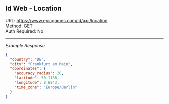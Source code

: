 ## Id Web - Location

URL: https://www.epicgames.com/id/api/location \
Method: GET \
Auth Required: No

---

_Example Response_

```json
{
  "country": "DE",
  "city": "Frankfurt am Main",
  "coordinates": {
    "accuracy_radius": 20,
    "latitude": 50.1188,
    "longitude": 8.6843,
    "time_zone": "Europe/Berlin"
  }
}
```
